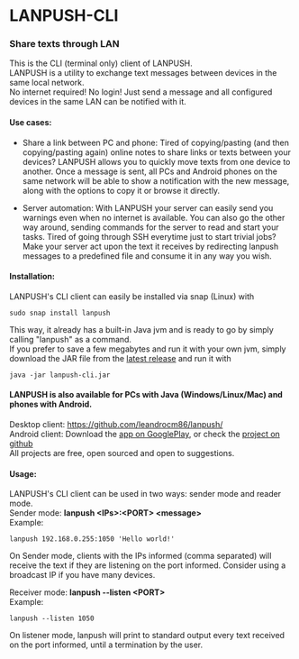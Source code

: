 # LANPUSH-CLI
### Share texts through LAN


This is the CLI (terminal only) client of LANPUSH.<br>
LANPUSH is a utility to exchange text messages between devices in the same local network.<br>
No internet required! No login! Just send a message and all configured devices in the same LAN can be notified with it.

#### Use cases:
- Share a link between PC and phone:
Tired of copying/pasting (and then copying/pasting again) online notes to share links or texts between your devices?
LANPUSH allows you to quickly move texts from one device to another.
Once a message is sent, all PCs and Android phones on the same network will be able to show a notification with the new message, along with the options to copy it or browse it directly.

- Server automation:
With LANPUSH your server can easily send you warnings even when no internet is available.
You can also go the other way around, sending commands for the server to read and start your tasks.
Tired of going through SSH everytime just to start trivial jobs? Make your server act upon the text it receives by redirecting lanpush messages to a predefined file and consume it in any way you wish.

#### Installation:
LANPUSH's CLI client can easily be installed via snap (Linux) with
```
sudo snap install lanpush
```
This way, it already has a built-in Java jvm and is ready to go by simply calling "lanpush" as a command.<br>
If you prefer to save a few megabytes and run it with your own jvm, simply download the JAR file from the [latest release](https://github.com/leandrocm86/lanpush-cli/releases/latest) and run it with
```
java -jar lanpush-cli.jar
```

#### LANPUSH is also available for PCs with Java (Windows/Linux/Mac) and phones with Android.
Desktop client: https://github.com/leandrocm86/lanpush/<br>
Android client: Download  the [app on GooglePlay](https://play.google.com/store/apps/details?id=lcm.lanpush), or check the [project on github](https://github.com/leandrocm86/lanpush-android)<br>
All projects are free, open sourced and open to suggestions.

#### Usage:
LANPUSH's CLI client can be used in two ways: sender mode and reader mode.<br>
Sender mode: **lanpush \<IPs\>:\<PORT\> \<message\>** <br>
Example:
```
lanpush 192.168.0.255:1050 'Hello world!'
```
On Sender mode, clients with the IPs informed (comma separated) will receive the text if they are listening on the port informed. Consider using a broadcast IP if you have many devices. <br>

Receiver mode: **lanpush --listen \<PORT\>** <br>
Example:
```
lanpush --listen 1050
```
On listener mode, lanpush will print to standard output every text received on the port informed, until a termination by the user.<br>

